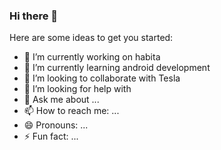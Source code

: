 ### Hi there 👋


Here are some ideas to get you started:

- 🔭 I’m currently working on habita
- 🌱 I’m currently learning android development
- 👯 I’m looking to collaborate with Tesla
- 🤔 I’m looking for help with 
- 💬 Ask me about ...
- 📫 How to reach me: ...
- 😄 Pronouns: ...
- ⚡ Fun fact: ...
